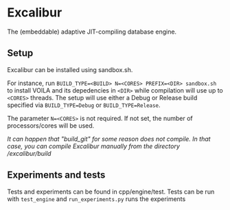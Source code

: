 # Excalibur
The (embeddable) adaptive JIT-compiling database engine.

## Setup

Excalibur can be installed using sandbox.sh.

For instance, run ```BUILD_TYPE=<BUILD> N=<CORES> PREFIX=<DIR> sandbox.sh``` to install VOILA and its depedencies in ```<DIR>``` while compilation will use up to ```<CORES>``` threads. The setup will use either a Debug or Release build specified via ```BUILD_TYPE=Debug``` or ```BUILD_TYPE=Release```.

The parameter ```N=<CORES>``` is not required. If not set, the number of processors/cores will be used.

*It can happen that "build_git" for some reason does not compile. In that case, you can compile Excalibur manually from the directory <PREFIX>/excalibur/build*


## Experiments and tests
Tests and experiments can be found in cpp/engine/test. Tests can be run with ```test_engine``` and ```run_experiments.py``` runs the experiments